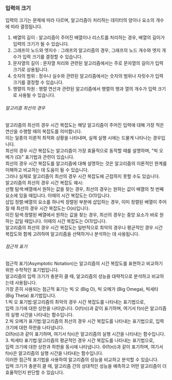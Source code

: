 ### 입력의 크기<br/>
입력의 크기는 문제에 따라 다르며, 알고리즘이 처리하는 데이터의 양이나 요소의 개수에 따라 결정됩니다.</br>

1. 배열의 길이 : 알고리즘이 주어진 배열이나 리스트를 처리하는 경우, 배열의 길이가 입력의 크기가 될 수 있습니다.</br>
2. 그래프이 노드와 엣지수 : 그래프의 알고리즘의 경우, 그래프의 노드 개수와 엣지 개수가 입력 크기를 결정할 수 있습니다. </br>
3. 문자열의 길이 : 문자열 처리와 관련된 알고리즘에서는 주로 문자열의 길이가 입력 크기로 상용됩니다.</br>
4. 숫자의 범위 : 정수나 실수와 관련된 알고리즘에서는 숫자의 범위나 자릿수가 입력 크기를 결정할 수 있습니다.</br>
5. 행렬의 차원 : 행렬 연산과 관련된 알고리즘에서 행렬의 행과 열의 개수가 입력 크기로 사용될 수 있습니다.</br>

###### 알고리즘 최선의 경우<br/>
알고리즘의 최선의 경우 시간 복잡도는 해당 알고리즘이 주어진 입력에 대해 가장 적은 연산을 수행할 때의 복잡도를 의미합니다.<br/> 
이는 일종의 이론적 최적화 상황을 나타내며, 실제 실행 시에는 드물게 나타나는 경우입니다.<br/>
최선의 경우 시간 복잡도는 알고리즘이 가장 효율적으로 동작할 때를 설명하며, "빅 오메가 (Ω)" 표기법과 관련이 있습니다.<br/>
최선의 경우 시간 복잡도를 알고리즘에 대해 설명하는 것은 알고리즘의 이론적인 한계를 이해하고 비교하는 데 도움이 될 수 있습니다. <br/>
그러나 실제로 알고리즘이 최선의 경우 시간 복잡도에 근접하지 못할 수도 있습니다.<br/>
알고리즘의 최선의 경우 시간 복잡도 예시:<br/>
선형 탐색:배열에서 원하는 값을 찾는 경우, 최선의 경우는 원하는 값이 배열의 첫 번째 요소에 있을 때입니다. 이때의 시간 복잡도는 O(1)입니다.<br/>
삽입 정렬:배열의 요소를 하나씩 정렬된 부분에 삽입하는 경우, 이미 정렬된 배열이 주어질 때 최선의 경우 시간 복잡도는 O(n)입니다.<br/>
이진 탐색:정렬된 배열에서 원하는 값을 찾는 경우, 최선의 경우는 중앙 요소가 바로 원하는 값일 때입니다. 이때의 시간 복잡도는 O(1)입니다.<br/>
알고리즘의 최선의 경우 시간 복잡도는 일반적으로 최악의 경우나 평균적인 경우 시간 복잡도와 함께 고려하여 알고리즘을 선택하거나 분석하는 데 사용됩니다.<br/>

###### 점근적 표기<br/>
점근적 표기(Asymptotic Notation)는 알고리즘의 시간 복잡도를 표현하고 비교하기 위한 수학적인 표기법입니다.<br/> 
알고리즘의 입력 크기가 충분히 클 때, 알고리즘의 성능을 대략적으로 분석하고 비교하는데 사용됩니다.<br/>
가장 흔히 사용되는 점근적 표기는 빅 오 (Big O), 빅 오메가 (Big Omega), 빅세타 (Big Theta) 표기법입니다.<br/>
1.빅 오 표기법:알고리즘의 최악의 경우 시간 복잡도를 나타내는 표기법으로,<br/>
입력 크기에 대한 상한을 나타냅니다. O(f(n))과 같이 표기하며, 여기서 f(n)은 알고리즘의 실행 시간을 나타내는 함수입니다.<br/>
2.빅 오메가 표기법:알고리즘의 최선의 경우 시간 복잡도를 나타내는 표기법으로, 입력 크기에 대한 하한을 나타냅니다.<br/>
Ω(f(n))과 같이 표기하며, 여기서 f(n)은 알고리즘의 실행 시간을 나타내는 함수입니다.<br/>
3. 빅세타 표기법:알고리즘의 평균적인 경우 시간 복잡도를 나타내는 표기법으로,<br/>
입력 크기에 대한 상한과 하한을 동시에 나타냅니다. Θ(f(n))과 같이 표기하며, 여기서 f(n)은 알고리즘의 실행 시간을 나타내는 함수입니다.<br/>
이러한 점근적 표기법을 사용하여 알고리즘의 성능을 비교하고 분석할 수 있습니다.<br/>
입력 크기가 충분히 클 때, 알고리즘 간의 상대적인 성능을 예측하고 어떤 알고리즘이 더 효율적인지 판단할 수 있습니다.<br/>
